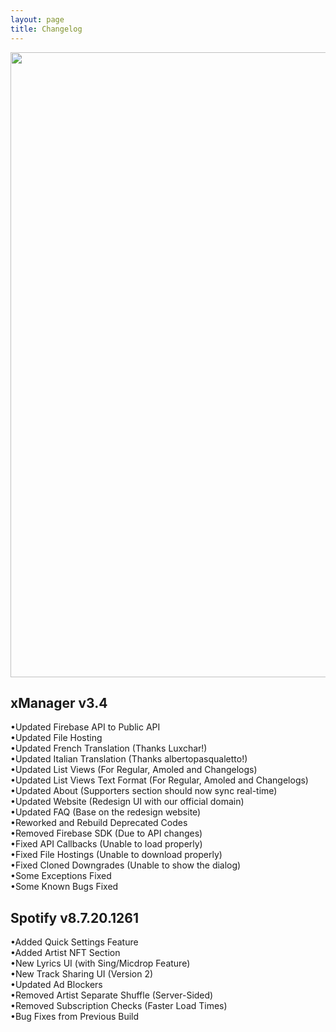 ```yaml
---
layout: page
title: Changelog
---
```

<p align="center">
<img width="1000" src="https://i.ibb.co/qn01cnP/x-Manager-Banner-Animated.gif">
</p>

xManager v3.4
--------------------
•Updated Firebase API to Public API  
•Updated File Hosting  
•Updated French Translation (Thanks Luxchar!)  
•Updated Italian Translation (Thanks albertopasqualetto!)  
•Updated List Views (For Regular, Amoled and Changelogs)  
•Updated List Views Text Format (For Regular, Amoled and Changelogs)  
•Updated About (Supporters section should now sync real-time)  
•Updated Website (Redesign UI with our official domain)  
•Updated FAQ (Base on the redesign website)  
•Reworked and Rebuild Deprecated Codes  
•Removed Firebase SDK (Due to API changes)  
•Fixed API Callbacks (Unable to load properly)  
•Fixed File Hostings (Unable to download properly)  
•Fixed Cloned Downgrades (Unable to show the dialog)  
•Some Exceptions Fixed  
•Some Known Bugs Fixed  

Spotify v8.7.20.1261
--------------------
•Added Quick Settings Feature  
•Added Artist NFT Section  
•New Lyrics UI (with Sing/Micdrop Feature)  
•New Track Sharing UI (Version 2)  
•Updated Ad Blockers  
•Removed Artist Separate Shuffle (Server-Sided)  
•Removed Subscription Checks (Faster Load Times)  
•Bug Fixes from Previous Build  
